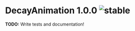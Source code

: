 
# DecayAnimation 1.0.0 ![stable](https://img.shields.io/badge/stability-stable-4EBA0F.svg?style=flat)

**TODO:** Write tests and documentation!
